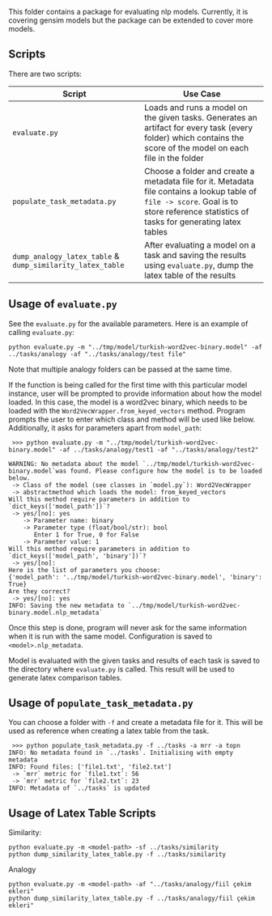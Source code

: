 This folder contains a package for evaluating nlp models. Currently, it is covering gensim models but the package can be extended to cover more models.

## Scripts

There are two scripts:

| Script | Use Case |
| - | - |
| `evaluate.py` | Loads and runs a model on the given tasks. Generates an artifact for every task (every folder) which contains the score of the model on each file in the folder |
| `populate_task_metadata.py` | Choose a folder and create a metadata file for it. Metadata file contains a lookup table of `file -> score`. Goal is to store reference statistics of tasks for generating latex tables |
| `dump_analogy_latex_table` & `dump_similarity_latex_table` | After evaluating a model on a task and saving the results using `evaluate.py`, dump the latex table of the results |

## Usage of `evaluate.py`

See the `evaluate.py` for the available parameters. Here is an example of calling `evaluate.py`:

```
python evaluate.py -m "../tmp/model/turkish-word2vec-binary.model" -af ../tasks/analogy -af "../tasks/analogy/test file"
```

Note that multiple analogy folders can be passed at the same time.

If the function is being called for the first time with this particular model instance, user will be prompted to provide information about how the model loaded. In this case, the model is a word2vec binary, which needs to be loaded with the `Word2VecWrapper.from_keyed_vectors` method. Program prompts the user to enter which class and method will be used like below. Additionally, it asks for parameters apart from `model_path`:

```
 >>> python evaluate.py -m "../tmp/model/turkish-word2vec-binary.model" -af ../tasks/analogy/test1 -af "../tasks/analogy/test2"

WARNING: No metadata about the model `../tmp/model/turkish-word2vec-binary.model`was found. Please configure how the model is to be loaded below.
 -> Class of the model (see classes in `model.py`): Word2VecWrapper
 -> abstractmethod which loads the model: from_keyed_vectors
Will this method require parameters in addition to `dict_keys(['model_path'])`?
 -> yes/[no]: yes
    -> Parameter name: binary
    -> Parameter type (float/bool/str): bool
       Enter 1 for True, 0 for False
    -> Parameter value: 1
Will this method require parameters in addition to `dict_keys(['model_path', 'binary'])`?
 -> yes/[no]:
Here is the list of parameters you choose:
{'model_path': '../tmp/model/turkish-word2vec-binary.model', 'binary': True}
Are they correct?
 -> yes/[no]: yes
INFO: Saving the new metadata to `../tmp/model/turkish-word2vec-binary.model.nlp_metadata`
```

Once this step is done, program will never ask for the same information when it is run with the same model. Configuration is saved to `<model>.nlp_metadata`.

Model is evaluated with the given tasks and results of each task is saved to the directory where `evaluate.py` is called. This result will be used to generate latex comparison tables.

## Usage of `populate_task_metadata.py`

You can choose a folder with `-f` and create a metadata file for it. This will be used as reference when creating a latex table from the task.

```
 >>> python populate_task_metadata.py -f ../tasks -a mrr -a topn
INFO: No metadata found in `../tasks`. Initialising with empty metadata
INFO: Found files: ['file1.txt', 'file2.txt']
 -> `mrr` metric for `file1.txt`: 56
 -> `mrr` metric for `file2.txt`: 23
INFO: Metadata of `../tasks` is updated
```

## Usage of Latex Table Scripts

Similarity:
```
python evaluate.py -m <model-path> -sf ../tasks/similarity
python dump_similarity_latex_table.py -f ../tasks/similarity
```

Analogy
```
python evaluate.py -m <model-path> -af "../tasks/analogy/fiil çekim ekleri"
python dump_similarity_latex_table.py -f ../tasks/analogy/fiil çekim ekleri"
```